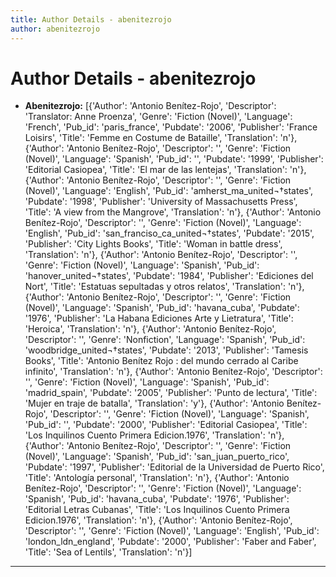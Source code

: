 ```yaml
---
title: Author Details - abenitezrojo
author: abenitezrojo
---
```


# Author Details - abenitezrojo

<ul>
    <li><strong>Abenitezrojo:</strong> [{'Author': 'Antonio Benítez-Rojo', 'Descriptor': 'Translator: Anne Proenza', 'Genre': 'Fiction (Novel)', 'Language': 'French', 'Pub_id': 'paris_france', 'Pubdate': '2006', 'Publisher': 'France Loisirs', 'Title': 'Femme en Costume de Bataille', 'Translation': 'n'}, {'Author': 'Antonio Benítez-Rojo', 'Descriptor': '', 'Genre': 'Fiction (Novel)', 'Language': 'Spanish', 'Pub_id': '', 'Pubdate': '1999', 'Publisher': 'Editorial Casiopea', 'Title': 'El mar de las lentejas', 'Translation': 'n'}, {'Author': 'Antonio Benítez-Rojo', 'Descriptor': '', 'Genre': 'Fiction (Novel)', 'Language': 'English', 'Pub_id': 'amherst_ma_united¬†states', 'Pubdate': '1998', 'Publisher': 'University of Massachusetts Press', 'Title': 'A view from the Mangrove', 'Translation': 'n'}, {'Author': 'Antonio Benítez-Rojo', 'Descriptor': '', 'Genre': 'Fiction (Novel)', 'Language': 'English', 'Pub_id': 'san_franciso_ca_united¬†states', 'Pubdate': '2015', 'Publisher': 'City Lights Books', 'Title': 'Woman in battle dress', 'Translation': 'n'}, {'Author': 'Antonio Benítez-Rojo', 'Descriptor': '', 'Genre': 'Fiction (Novel)', 'Language': 'Spanish', 'Pub_id': 'hanover_united¬†states', 'Pubdate': '1984', 'Publisher': 'Ediciones del Nort', 'Title': 'Estatuas sepultadas y otros relatos', 'Translation': 'n'}, {'Author': 'Antonio Benítez-Rojo', 'Descriptor': '', 'Genre': 'Fiction (Novel)', 'Language': 'Spanish', 'Pub_id': 'havana_cuba', 'Pubdate': '1976', 'Publisher': 'La Habana Ediciones Arte y Lietratura', 'Title': 'Heroica', 'Translation': 'n'}, {'Author': 'Antonio Benítez-Rojo', 'Descriptor': '', 'Genre': 'Nonfiction', 'Language': 'Spanish', 'Pub_id': 'woodbridge_united¬†states', 'Pubdate': '2013', 'Publisher': 'Tamesis Books', 'Title': 'Antonio Benítez Rojo : del mundo cerrado al Caribe infinito', 'Translation': 'n'}, {'Author': 'Antonio Benítez-Rojo', 'Descriptor': '', 'Genre': 'Fiction (Novel)', 'Language': 'Spanish', 'Pub_id': 'madrid_spain', 'Pubdate': '2005', 'Publisher': 'Punto de lectura', 'Title': 'Mujer en traje de batalla', 'Translation': 'y'}, {'Author': 'Antonio Benítez-Rojo', 'Descriptor': '', 'Genre': 'Fiction (Novel)', 'Language': 'Spanish', 'Pub_id': '', 'Pubdate': '2000', 'Publisher': 'Editorial Casiopea', 'Title': 'Los Inquilinos Cuento Primera Edicion.1976', 'Translation': 'n'}, {'Author': 'Antonio Benítez-Rojo', 'Descriptor': '', 'Genre': 'Fiction (Novel)', 'Language': 'Spanish', 'Pub_id': 'san_juan_puerto_rico', 'Pubdate': '1997', 'Publisher': 'Editorial de la Universidad de Puerto Rico', 'Title': 'Antología personal', 'Translation': 'n'}, {'Author': 'Antonio Benítez-Rojo', 'Descriptor': '', 'Genre': 'Fiction (Novel)', 'Language': 'Spanish', 'Pub_id': 'havana_cuba', 'Pubdate': '1976', 'Publisher': 'Editorial Letras Cubanas', 'Title': 'Los Inquilinos Cuento Primera Edicion.1976', 'Translation': 'n'}, {'Author': 'Antonio Benítez-Rojo', 'Descriptor': '', 'Genre': 'Fiction (Novel)', 'Language': 'English', 'Pub_id': 'london_ldn_england', 'Pubdate': '2000', 'Publisher': 'Faber and Faber', 'Title': 'Sea of Lentils', 'Translation': 'n'}]</li>
</ul>
<hr>